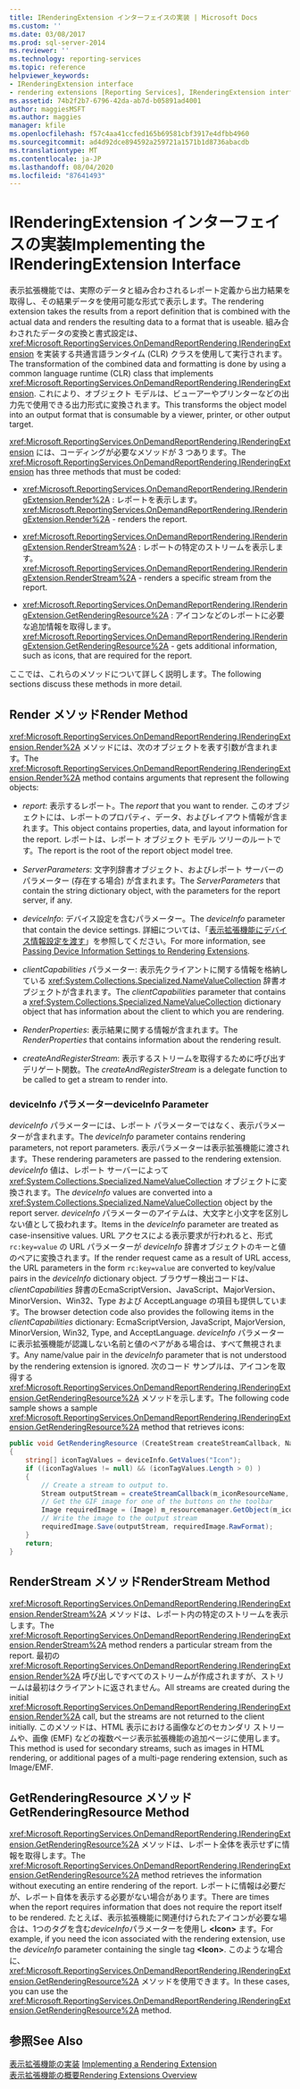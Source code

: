```yaml
---
title: IRenderingExtension インターフェイスの実装 | Microsoft Docs
ms.custom: ''
ms.date: 03/08/2017
ms.prod: sql-server-2014
ms.reviewer: ''
ms.technology: reporting-services
ms.topic: reference
helpviewer_keywords:
- IRenderingExtension interface
- rendering extensions [Reporting Services], IRenderingExtension interface
ms.assetid: 74b2f2b7-6796-42da-ab7d-b05891ad4001
author: maggiesMSFT
ms.author: maggies
manager: kfile
ms.openlocfilehash: f57c4aa41ccfed165b69581cbf3917e4dfbb4960
ms.sourcegitcommit: ad4d92dce894592a259721a1571b1d8736abacdb
ms.translationtype: MT
ms.contentlocale: ja-JP
ms.lasthandoff: 08/04/2020
ms.locfileid: "87641493"
---
```

# <a name="implementing-the-irenderingextension-interface"></a><span data-ttu-id="6ca81-102">IRenderingExtension インターフェイスの実装</span><span class="sxs-lookup"><span data-stu-id="6ca81-102">Implementing the IRenderingExtension Interface</span></span>
  <span data-ttu-id="6ca81-103">表示拡張機能では、実際のデータと組み合わされるレポート定義から出力結果を取得し、その結果データを使用可能な形式で表示します。</span><span class="sxs-lookup"><span data-stu-id="6ca81-103">The rendering extension takes the results from a report definition that is combined with the actual data and renders the resulting data to a format that is useable.</span></span> <span data-ttu-id="6ca81-104">組み合わされたデータの変換と書式設定は、<xref:Microsoft.ReportingServices.OnDemandReportRendering.IRenderingExtension> を実装する共通言語ランタイム (CLR) クラスを使用して実行されます。</span><span class="sxs-lookup"><span data-stu-id="6ca81-104">The transformation of the combined data and formatting is done by using a common language runtime (CLR) class that implements <xref:Microsoft.ReportingServices.OnDemandReportRendering.IRenderingExtension>.</span></span> <span data-ttu-id="6ca81-105">これにより、オブジェクト モデルは、ビューアーやプリンターなどの出力先で使用できる出力形式に変換されます。</span><span class="sxs-lookup"><span data-stu-id="6ca81-105">This transforms the object model into an output format that is consumable by a viewer, printer, or other output target.</span></span>  
  
 <span data-ttu-id="6ca81-106"><xref:Microsoft.ReportingServices.OnDemandReportRendering.IRenderingExtension> には、コーディングが必要なメソッドが 3 つあります。</span><span class="sxs-lookup"><span data-stu-id="6ca81-106">The <xref:Microsoft.ReportingServices.OnDemandReportRendering.IRenderingExtension> has three methods that must be coded:</span></span>  
  
-   <span data-ttu-id="6ca81-107"><xref:Microsoft.ReportingServices.OnDemandReportRendering.IRenderingExtension.Render%2A> : レポートを表示します。</span><span class="sxs-lookup"><span data-stu-id="6ca81-107"><xref:Microsoft.ReportingServices.OnDemandReportRendering.IRenderingExtension.Render%2A> - renders the report.</span></span>  
  
-   <span data-ttu-id="6ca81-108"><xref:Microsoft.ReportingServices.OnDemandReportRendering.IRenderingExtension.RenderStream%2A> : レポートの特定のストリームを表示します。</span><span class="sxs-lookup"><span data-stu-id="6ca81-108"><xref:Microsoft.ReportingServices.OnDemandReportRendering.IRenderingExtension.RenderStream%2A> - renders a specific stream from the report.</span></span>  
  
-   <span data-ttu-id="6ca81-109"><xref:Microsoft.ReportingServices.OnDemandReportRendering.IRenderingExtension.GetRenderingResource%2A> : アイコンなどのレポートに必要な追加情報を取得します。</span><span class="sxs-lookup"><span data-stu-id="6ca81-109"><xref:Microsoft.ReportingServices.OnDemandReportRendering.IRenderingExtension.GetRenderingResource%2A> - gets additional information, such as icons, that are required for the report.</span></span>  
  
 <span data-ttu-id="6ca81-110">ここでは、これらのメソッドについて詳しく説明します。</span><span class="sxs-lookup"><span data-stu-id="6ca81-110">The following sections discuss these methods in more detail.</span></span>  
  
## <a name="render-method"></a><span data-ttu-id="6ca81-111">Render メソッド</span><span class="sxs-lookup"><span data-stu-id="6ca81-111">Render Method</span></span>  
 <span data-ttu-id="6ca81-112"><xref:Microsoft.ReportingServices.OnDemandReportRendering.IRenderingExtension.Render%2A> メソッドには、次のオブジェクトを表す引数が含まれます。</span><span class="sxs-lookup"><span data-stu-id="6ca81-112">The <xref:Microsoft.ReportingServices.OnDemandReportRendering.IRenderingExtension.Render%2A> method contains arguments that represent the following objects:</span></span>  
  
-   <span data-ttu-id="6ca81-113">*report*: 表示するレポート。</span><span class="sxs-lookup"><span data-stu-id="6ca81-113">The *report* that you want to render.</span></span> <span data-ttu-id="6ca81-114">このオブジェクトには、レポートのプロパティ、データ、およびレイアウト情報が含まれます。</span><span class="sxs-lookup"><span data-stu-id="6ca81-114">This object contains properties, data, and layout information for the report.</span></span> <span data-ttu-id="6ca81-115">レポートは、レポート オブジェクト モデル ツリーのルートです。</span><span class="sxs-lookup"><span data-stu-id="6ca81-115">The report is the root of the report object model tree.</span></span>  
  
-   <span data-ttu-id="6ca81-116">*ServerParameters*: 文字列辞書オブジェクト、およびレポート サーバーのパラメーター (存在する場合) が含まれます。</span><span class="sxs-lookup"><span data-stu-id="6ca81-116">The *ServerParameters* that contain the string dictionary object, with the parameters for the report server, if any.</span></span>  
  
-   <span data-ttu-id="6ca81-117">*deviceInfo*: デバイス設定を含むパラメーター。</span><span class="sxs-lookup"><span data-stu-id="6ca81-117">The *deviceInfo* parameter that contain the device settings.</span></span> <span data-ttu-id="6ca81-118">詳細については、「[表示拡張機能にデバイス情報設定を渡す](../../report-server-web-service/net-framework/passing-device-information-settings-to-rendering-extensions.md)」を参照してください。</span><span class="sxs-lookup"><span data-stu-id="6ca81-118">For more information, see [Passing Device Information Settings to Rendering Extensions](../../report-server-web-service/net-framework/passing-device-information-settings-to-rendering-extensions.md).</span></span>  
  
-   <span data-ttu-id="6ca81-119">*clientCapabilities* パラメーター: 表示先クライアントに関する情報を格納している <xref:System.Collections.Specialized.NameValueCollection> 辞書オブジェクトが含まれます。</span><span class="sxs-lookup"><span data-stu-id="6ca81-119">The *clientCapabilities* parameter that contains a <xref:System.Collections.Specialized.NameValueCollection> dictionary object that has information about the client to which you are rendering.</span></span>  
  
-   <span data-ttu-id="6ca81-120">*RenderProperties*: 表示結果に関する情報が含まれます。</span><span class="sxs-lookup"><span data-stu-id="6ca81-120">The *RenderProperties* that contains information about the rendering result.</span></span>  
  
-   <span data-ttu-id="6ca81-121">*createAndRegisterStream*: 表示するストリームを取得するために呼び出すデリゲート関数。</span><span class="sxs-lookup"><span data-stu-id="6ca81-121">The *createAndRegisterStream* is a delegate function to be called to get a stream to render into.</span></span>  
  
### <a name="deviceinfo-parameter"></a><span data-ttu-id="6ca81-122">deviceInfo パラメーター</span><span class="sxs-lookup"><span data-stu-id="6ca81-122">deviceInfo Parameter</span></span>  
 <span data-ttu-id="6ca81-123">*deviceInfo* パラメーターには、レポート パラメーターではなく、表示パラメーターが含まれます。</span><span class="sxs-lookup"><span data-stu-id="6ca81-123">The *deviceInfo* parameter contains rendering parameters, not report parameters.</span></span> <span data-ttu-id="6ca81-124">表示パラメーターは表示拡張機能に渡されます。</span><span class="sxs-lookup"><span data-stu-id="6ca81-124">These rendering parameters are passed to the rendering extension.</span></span> <span data-ttu-id="6ca81-125">*deviceInfo* 値は、レポート サーバーによって <xref:System.Collections.Specialized.NameValueCollection> オブジェクトに変換されます。</span><span class="sxs-lookup"><span data-stu-id="6ca81-125">The *deviceInfo* values are converted into a <xref:System.Collections.Specialized.NameValueCollection> object by the report server.</span></span> <span data-ttu-id="6ca81-126">*deviceInfo* パラメーターのアイテムは、大文字と小文字を区別しない値として扱われます。</span><span class="sxs-lookup"><span data-stu-id="6ca81-126">Items in the *deviceInfo* parameter are treated as case-insensitive values.</span></span> <span data-ttu-id="6ca81-127">URL アクセスによる表示要求が行われると、形式 `rc:key=value` の URL パラメーターが *deviceInfo* 辞書オブジェクトのキーと値のペアに変換されます。</span><span class="sxs-lookup"><span data-stu-id="6ca81-127">If the render request came as a result of URL access, the URL parameters in the form `rc:key=value` are converted to key/value pairs in the *deviceInfo* dictionary object.</span></span> <span data-ttu-id="6ca81-128">ブラウザー検出コードは、*clientCapabilities* 辞書のEcmaScriptVersion、JavaScript、MajorVersion、MinorVersion、Win32、Type および AcceptLanguage の項目も提供しています。</span><span class="sxs-lookup"><span data-stu-id="6ca81-128">The browser detection code also provides the following items in the *clientCapabilities* dictionary: EcmaScriptVersion, JavaScript, MajorVersion, MinorVersion, Win32, Type, and AcceptLanguage.</span></span> <span data-ttu-id="6ca81-129">*deviceInfo* パラメーターに表示拡張機能が認識しない名前と値のペアがある場合は、すべて無視されます。</span><span class="sxs-lookup"><span data-stu-id="6ca81-129">Any name/value pair in the *deviceInfo* parameter that is not understood by the rendering extension is ignored.</span></span> <span data-ttu-id="6ca81-130">次のコード サンプルは、アイコンを取得する <xref:Microsoft.ReportingServices.OnDemandReportRendering.IRenderingExtension.GetRenderingResource%2A> メソッドを示します。</span><span class="sxs-lookup"><span data-stu-id="6ca81-130">The following code sample shows a sample <xref:Microsoft.ReportingServices.OnDemandReportRendering.IRenderingExtension.GetRenderingResource%2A> method that retrieves icons:</span></span>  
  
```csharp  
public void GetRenderingResource (CreateStream createStreamCallback, NameValueCollection deviceInfo)  
{  
    string[] iconTagValues = deviceInfo.GetValues("Icon");  
    if ((iconTagValues != null) && (iconTagValues.Length > 0) )  
    {  
        // Create a stream to output to.  
        Stream outputStream = createStreamCallback(m_iconResourceName, "gif", null, "image/gif", false);  
        // Get the GIF image for one of the buttons on the toolbar  
        Image requiredImage = (Image) m_resourcemanager.GetObject(m_iconResourceName  
        // Write the image to the output stream  
        requiredImage.Save(outputStream, requiredImage.RawFormat);  
    }  
    return;  
}  
```  
  
## <a name="renderstream-method"></a><span data-ttu-id="6ca81-131">RenderStream メソッド</span><span class="sxs-lookup"><span data-stu-id="6ca81-131">RenderStream Method</span></span>  
 <span data-ttu-id="6ca81-132"><xref:Microsoft.ReportingServices.OnDemandReportRendering.IRenderingExtension.RenderStream%2A> メソッドは、レポート内の特定のストリームを表示します。</span><span class="sxs-lookup"><span data-stu-id="6ca81-132">The <xref:Microsoft.ReportingServices.OnDemandReportRendering.IRenderingExtension.RenderStream%2A> method renders a particular stream from the report.</span></span> <span data-ttu-id="6ca81-133">最初の <xref:Microsoft.ReportingServices.OnDemandReportRendering.IRenderingExtension.Render%2A> 呼び出しですべてのストリームが作成されますが、ストリームは最初はクライアントに返されません。</span><span class="sxs-lookup"><span data-stu-id="6ca81-133">All streams are created during the initial <xref:Microsoft.ReportingServices.OnDemandReportRendering.IRenderingExtension.Render%2A> call, but the streams are not returned to the client initially.</span></span> <span data-ttu-id="6ca81-134">このメソッドは、HTML 表示における画像などのセカンダリ ストリームや、画像 (EMF) などの複数ページ表示拡張機能の追加ページに使用します。</span><span class="sxs-lookup"><span data-stu-id="6ca81-134">This method is used for secondary streams, such as images in HTML rendering, or additional pages of a multi-page rendering extension, such as Image/EMF.</span></span>  
  
## <a name="getrenderingresource-method"></a><span data-ttu-id="6ca81-135">GetRenderingResource メソッド</span><span class="sxs-lookup"><span data-stu-id="6ca81-135">GetRenderingResource Method</span></span>  
 <span data-ttu-id="6ca81-136"><xref:Microsoft.ReportingServices.OnDemandReportRendering.IRenderingExtension.GetRenderingResource%2A> メソッドは、レポート全体を表示せずに情報を取得します。</span><span class="sxs-lookup"><span data-stu-id="6ca81-136">The <xref:Microsoft.ReportingServices.OnDemandReportRendering.IRenderingExtension.GetRenderingResource%2A> method retrieves the information without executing an entire rendering of the report.</span></span> <span data-ttu-id="6ca81-137">レポートに情報は必要だが、レポート自体を表示する必要がない場合があります。</span><span class="sxs-lookup"><span data-stu-id="6ca81-137">There are times when the report requires information that does not require the report itself to be rendered.</span></span> <span data-ttu-id="6ca81-138">たとえば、表示拡張機能に関連付けられたアイコンが必要な場合は、1つのタグを含む*deviceInfo*パラメーターを使用し **\<Icon>** ます。</span><span class="sxs-lookup"><span data-stu-id="6ca81-138">For example, if you need the icon associated with the rendering extension, use the *deviceInfo* parameter containing the single tag **\<Icon>**.</span></span> <span data-ttu-id="6ca81-139">このような場合に、<xref:Microsoft.ReportingServices.OnDemandReportRendering.IRenderingExtension.GetRenderingResource%2A> メソッドを使用できます。</span><span class="sxs-lookup"><span data-stu-id="6ca81-139">In these cases, you can use the <xref:Microsoft.ReportingServices.OnDemandReportRendering.IRenderingExtension.GetRenderingResource%2A> method.</span></span>  
  
## <a name="see-also"></a><span data-ttu-id="6ca81-140">参照</span><span class="sxs-lookup"><span data-stu-id="6ca81-140">See Also</span></span>  
 <span data-ttu-id="6ca81-141">[表示拡張機能の実装](implementing-a-rendering-extension.md) </span><span class="sxs-lookup"><span data-stu-id="6ca81-141">[Implementing a Rendering Extension](implementing-a-rendering-extension.md) </span></span>  
 [<span data-ttu-id="6ca81-142">表示拡張機能の概要</span><span class="sxs-lookup"><span data-stu-id="6ca81-142">Rendering Extensions Overview</span></span>](rendering-extensions-overview.md)  
  
  

